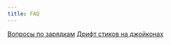 ```yaml
---
title: FAQ
---
```


[Вопросы по зарядкам](https://switchchargers.com/how-it-works/)
[Дрифт стиков на джойконах](stick_drift.md)
